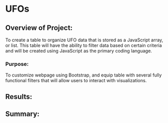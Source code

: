 # UFOs
## Overview of Project:
To create a table to organize UFO data that is stored as a JavaScript array, or list. This table will have the ability to filter data based on certain criteria and will be created using JavaScript as the primary coding language.
### Purpose:
To customize webpage using Bootstrap, and equip table with several fully functional filters that will allow users to interact with visualizations. 
## Results: 

## Summary:
